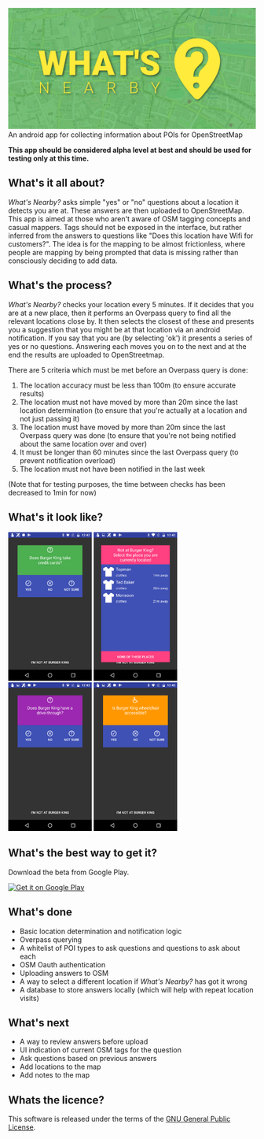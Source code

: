 ![What's Nearby](/res/feature.png)
An android app for collecting information about POIs for OpenStreetMap

**This app should be considered alpha level at best and should be used for testing only at this time.**

## What's it all about?

*What's Nearby?* asks simple "yes" or "no" questions about a location it detects you are at.  These answers are then uploaded to OpenStreetMap.  This app is aimed at those who aren't aware of OSM tagging concepts and casual mappers. Tags should not be exposed in the interface, but rather inferred from the answers to questions like "Does this location have Wifi for customers?". The idea is for the mapping to be almost frictionless, where people are mapping by being prompted that data is missing rather than consciously deciding to add data.

## What's the process?
*What's Nearby?* checks your location every 5 minutes.  If it decides that you are at a new place, then it performs an Overpass query to find all the relevant locations close by.  It then selects the closest of these and presents you a suggestion that you might be at that location via an android notification.  If you say that you are (by selecting 'ok') it presents a series of yes or no questions.  Answering each moves you on to the next and at the end the results are uploaded to OpenStreetmap.

There are 5 criteria which must be met before an Overpass query is done:
1. The location accuracy must be less than 100m (to ensure accurate results)
2. The location must not have moved by more than 20m since the last location determination (to ensure that you're actually at a location and not just passing it)
3. The location must have moved by more than 20m since the last Overpass query was done (to ensure that you're not being notified about the same location over and over)
4. It must be longer than 60 minutes since the last Overpass query (to prevent notification overload)
5. The location must not have been notified in the last week

(Note that for testing purposes, the time between checks has been decreased to 1min for now)

## What's it look like?

<img src="/res/Screenshot1.png" width="170"/> <img src="/res/Screenshot2.png" width="170"/> <img src="/res/Screenshot3.png" width="170"/> <img src="/res/Screenshot4.png" width="170"/>

## What's the best way to get it?

Download the beta from Google Play.

[<img src="https://play.google.com/intl/en_us/badges/images/generic/en_badge_web_generic.png" alt="Get it on Google Play" height="80">](https://play.google.com/store/apps/details?id=com.teester.whatsnearby)

## What's done
- Basic location determination and notification logic
- Overpass querying
- A whitelist of POI types to ask questions and questions to ask about each
- OSM Oauth authentication
- Uploading answers to OSM
- A way to select a different location if *What's Nearby?* has got it wrong
- A database to store answers locally (which will help with repeat location visits)

## What's next
- A way to review answers before upload
- UI indication of current OSM tags for the question
- Ask questions based on previous answers
- Add locations to the map
- Add notes to the map

## Whats the licence?
This software is released under the terms of the [GNU General Public License](http://www.gnu.org/licenses/gpl-3.0.html).